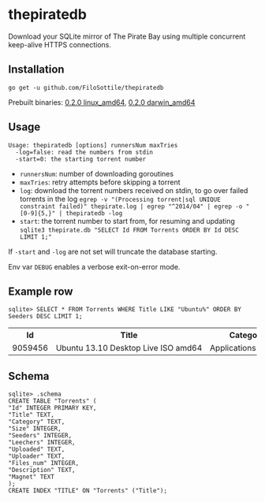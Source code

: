 thepiratedb
===========

Download your SQLite mirror of The Pirate Bay using multiple concurrent keep-alive HTTPS connections.

Installation
------------

`go get -u github.com/FiloSottile/thepiratedb`

Prebuilt binaries: [0.2.0 linux_amd64](https://mega.co.nz/#!ndxT0R7b!ez8HoC-LS4laVB0kxkMYqzZahYFX6dGGD0RQ4_5EHBA), [0.2.0 darwin_amd64](https://mega.co.nz/#!nBwBEIiQ!ez8HoC-LS4lJynPD0FGUFzZahYFX6dGGHNo-BOhWkKw)

Usage
-----

```
Usage: thepiratedb [options] runnersNum maxTries
  -log=false: read the numbers from stdin
  -start=0: the starting torrent number
```

* `runnersNum`: number of downloading goroutines
* `maxTries`: retry attempts before skipping a torrent
* `log`: download the torrent numbers received on stdin, to go over failed torrents in the log
  `egrep -v "(Processing torrent|sql UNIQUE constraint failed)" thepirate.log | egrep "^2014/04" | egrep -o "[0-9]{5,}" | thepiratedb -log`
* `start`: the torrent number to start from, for resuming and updating
  `sqlite3 thepirate.db "SELECT Id FROM Torrents ORDER BY Id DESC LIMIT 1;"`

If `-start` and `-log` are not set will truncate the database starting.

Env var `DEBUG` enables a verbose exit-on-error mode.

Example row
------

    sqlite> SELECT * FROM Torrents WHERE Title LIKE "Ubuntu%" ORDER BY Seeders DESC LIMIT 1;

<table style="white-space:nowrap;">

<TR><TH>Id</TH>
<TH>Title</TH>
<TH>Category</TH>
<TH>Size</TH>
<TH>Seeders</TH>
<TH>Leechers</TH>
<TH>&nbsp;Uploaded&nbsp;</TH>
<TH>Uploader</TH>
<TH>Files_num</TH>
<TH>Description</TH>
<TH>Magnet</TH>
</TR>
<TR><TD>9059456</TD>
<TD>Ubuntu&nbsp;13.10&nbsp;Desktop&nbsp;Live&nbsp;ISO&nbsp;amd64</TD>
<TD>Applications&nbsp;&gt;&nbsp;UNIX</TD>
<TD>925892608</TD>
<TD>94</TD>
<TD>7</TD>
<TD>2013-10-17 12:58:32</TD>
<TD>Plan9x128</TD>
<TD>1</TD>
<TD>Ubuntu&nbsp;13.10&nbsp;Desktop&nbsp;Live&nbsp;Image&nbsp;(amd64/64bit)</TD>
<TD>magnet:?xt=urn:btih:e3811b9539cacff680e418124272177c47477157&amp;dn=Ubuntu+13.10+Desktop+Live+ISO+amd64&amp;tr=udp%3A%2F%2Ftracker.openbittorrent.com%3A80&amp;tr=udp%3A%2F%2Ftracker.publicbt.com%3A80&amp;tr=udp%3A%2F%2Ftracker.istole.it%3A6969&amp;tr=udp%3A%2F%2Ftracker.ccc.de%3A80&amp;tr=udp%3A%2F%2Fopen.demonii.com%3A1337</TD>
</TR>

</table>

Schema
------

```
sqlite> .schema
CREATE TABLE "Torrents" (
"Id" INTEGER PRIMARY KEY,
"Title" TEXT,
"Category" TEXT,
"Size" INTEGER,
"Seeders" INTEGER,
"Leechers" INTEGER,
"Uploaded" TEXT,
"Uploader" TEXT,
"Files_num" INTEGER,
"Description" TEXT,
"Magnet" TEXT
);
CREATE INDEX "TITLE" ON "Torrents" ("Title");
```
